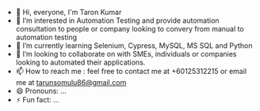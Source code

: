 - 👋 Hi, everyone, I'm Taron Kumar
- 👀 I’m interested in Automation Testing and provide automation consultation to people or company looking to convery from manual to automation testing
- 🌱 I’m currently learning Selenium, Cypress, MySQL, MS SQL and Python
- 💞️ I’m looking to collaborate on with SMEs, individuals or companies looking to automated their applications.
- 📫 How to reach me : feel free to contact me at +60125312215 or email me at tarunsomulu86@gmail.com
- 😄 Pronouns: ...
- ⚡ Fun fact: ...

<!---
taronkumar86/taronkumar86 is a ✨ special ✨ repository because its `README.md` (this file) appears on your GitHub profile.
You can click the Preview link to take a look at your changes.
--->
